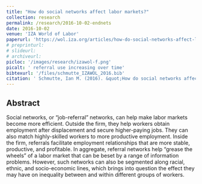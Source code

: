 ```yaml
---
title: "How do social networks affect labor markets?"
collection: research
permalink: /research/2016-10-02-endnets
date: 2016-10-02
venue: 'IZA World of Labor'
paperurl: 'https://wol.iza.org/articles/how-do-social-networks-affect-labor-markets'
# preprinturl:
# slideurl: 
# archiveurl: 
picloc: '/images/research/izawol-f.png'
picalt: ' referral use increasing over time'
bibtexurl: '/files/schmutte_IZAWOL_2016.bib'
citation: ' Schmutte, Ian M. (2016). &quot;How do social networks affect labor markets?.&quot; <i>IZA World of Labor</i>, 304.'
---
```




## Abstract

Social networks, or “job-referral” networks, can help make labor markets become more efficient. Outside the firm, they help workers obtain employment after displacement and secure higher-paying jobs. They can also match highly-skilled workers to more productive employment. Inside the firm, referrals facilitate employment relationships that are more stable, productive, and profitable. In aggregate, referral networks help “grease the wheels” of a labor market that can be beset by a range of information problems. However, such networks can also be segmented along racial, ethnic, and socio-economic lines, which brings into question the effect they may have on inequality between and within different groups of workers.
